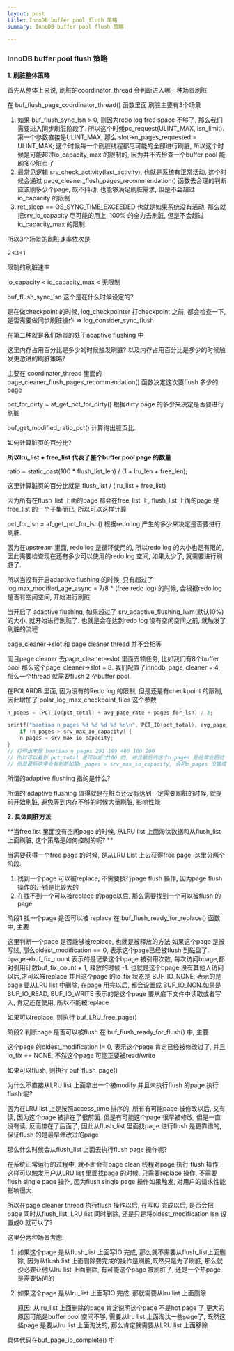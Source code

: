```yaml
---
layout: post
title: InnoDB buffer pool flush 策略
summary: InnoDB buffer pool flush 策略
 
---
```

### InnoDB buffer pool flush 策略



**1. 刷脏整体策略**

 

首先从整体上来说, 刷脏的coordinator_thread 会判断进入哪一种场景刷脏

在 buf_flush_page_coordinator_thread() 函数里面 刷脏主要有3个场景

1. 如果 buf_flush_sync_lsn  > 0, 则因为redo log free space 不够了, 那么我们需要进入同步刷脏阶段了. 所以这个时候pc_request(ULINT_MAX, lsn_limit). 第一个参数直接是ULINT_MAX, 那么 slot->n_pages_requested = ULINT_MAX; 这个时候每一个刷脏线程都尽可能的全部进行刷脏, 所以这个时候是可能超过io_capacity_max 的限制的, 因为并不去检查一个buffer pool 能刷多少脏页了
2. 最常见逻辑 srv_check_activity(last_activity),  也就是系统有正常活动, 这个时候会通过 page_cleaner_flush_pages_recommendation() 函数去合理的判断应该刷多少个page, 既不抖动, 也能够满足刷脏需求, 但是不会超过io_capacity 的限制
3. ret_sleep == OS_SYNC_TIME_EXCEEDED  也就是如果系统没有活动, 那么就把srv_io_capacity 尽可能的用上, 100% 的全力去刷脏, 但是不会超过io_capacity_max 的限制.



所以3个场景的刷脏速率依次是

2<3<1

限制的刷脏速率

io_capacity < io_capacity_max < 无限制



buf_flush_sync_lsn 这个是在什么时候设定的? 

是在做checkpoint 的时候,  log_checkpointer 打checkpoint 之前, 都会检查一下, 是否需要做同步刷脏操作 => log_consider_sync_flush



在第二种就是我们场景的处于adaptive flushing 中

这里内存占用百分比是多少的时候触发刷脏? 以及内存占用百分比是多少的时候触发更激进的刷脏策略?

主要在 coordinator_thread 里面的 page_cleaner_flush_pages_recommendation() 函数决定这次要flush 多少的page



pct_for_dirty = af_get_pct_for_dirty() 根据dirty page 的多少来决定是否要进行刷脏

buf_get_modified_ratio_pct() 计算得出脏页比.

如何计算脏页的百分比?

**所以lru_list + free_list 代表了整个buffer pool page 的数量**

  ratio = static_cast<double>(100 * flush_list_len) / (1 + lru_len + free_len);

这里计算脏页的百分比就是 flush_list / (lru_list + free_list)

因为所有在flush_list 上面的page 都会在free_list 上, flush_list 上面的page 是 free_list 的一个子集而已, 所以可以这样计算



pct_for_lsn = af_get_pct_for_lsn() 根据redo log 产生的多少来决定是否要进行刷脏.

因为在upstream 里面, redo log 是循环使用的, 所以redo log 的大小也是有限的, 因此需要检查现在还有多少可以使用的redo log 空间, 如果太少了, 就需要进行刷脏了.

所以当没有开启adaptive flushing 的时候, 只有超过了 log.max_modified_age_async = 7/8 * (free redo log) 的时候, 会根据redo log 是否有空闲空间, 开始进行刷脏

当开启了 adaptive flushing, 如果超过了 srv_adaptive_flushing_lwm(默认10%) 的大小, 就开始进行刷脏了.  也就是会在达到redo log 没有空闲空间之前, 就触发了刷脏的流程



page_cleaner->slot 和 page cleaner thread 并不会相等

而且page cleaner 去page_cleaner->slot 里面去领任务, 比如我们有8个buffer pool 那么这个page_cleaner->slot = 8.  我们配置了innodb_page_cleaner = 4, 那么一个thread 就需要flush 2 个buffer pool.



在POLARDB 里面, 因为没有的Redo log 的限制, 但是还是有checkpoint 的限制, 因此增加了 polar_log_max_checkpoint_files 这个参数





```c++
n_pages = (PCT_IO(pct_total) + avg_page_rate + pages_for_lsn) / 3;

printf("baotiao n_pages %d %d %d %d %d\n", PCT_IO(pct_total), avg_page_rate,  pages_for_lsn, srv_io_capacity, srv_max_io_capacity);
	if (n_pages > srv_max_io_capacity) {
    n_pages = srv_max_io_capacity;
}  
// 打印出来是 baotiao n_pages 291 189 400 100 200
// 所以可以看到 pct_total 是可以超过100 的, 并且最后的这个n_pages 是经常会超过 srv_io_capacity 的, 只要avg_page_rate 足够快, 就很容易超过srv_io_capacity 限制.
// 但是最后这里会有判断如果n_pages > srv_max_io_capacity, 会把n_pages 设置成 srv_max_io_capacity
```





所谓的adaptive flushing 指的是什么?

所谓的 adaptive flushing 值得就是在脏页还没有达到一定需要刷脏的时候, 就提前开始刷脏, 避免等到内存不够的时候大量刷脏, 影响性能





**2. 具体刷脏方法**



**当free list 里面没有空闲page 的时候, 从LRU list 上面淘汰数据和从flush_list 上面刷脏, 这个策略是如何控制的呢? **

当需要获得一个free page 的时候, 是从LRU List 上去获得free page, 这里分两个阶段.

1. 找到一个page 可以被replace, 不需要执行page flush 操作, 因为page flush 操作的开销是比较大的
2. 在找不到一个可以被replace 的page以后, 那么需要找到一个可以被flush 的page



阶段1 找一个page 是否可以被 replace 在 buf_flush_ready_for_replace() 函数中, 主要

这里判断一个page 是否能够被replace, 也就是被释放的方法
如果这个page 是被写过, 那么oldest_modification == 0, 表示这个page已经被flush 到磁盘了.
bpage->buf_fix_count 表示的是记录这个bpage 被引用次数, 每次访问bpage,都对引用计数buf_fix_count + 1, 释放的时候 -1. 也就是这个bpage 没有其他人访问以后,才可以被replace
并且这个page 的io_fix 状态是 BUF_IO_NONE, 表示的是page 要从LRU list 中删除, 在page 用完以后, 都会设置成 BUF_IO_NON.如果是BUF_IO_READ, BUF_IO_WRITE 表示的是这个page 要从底下文件中读取或者写入, 肯定还在使用, 所以不能被replace

如果可以replace, 则执行 buf_LRU_free_page()



阶段2 判断page 是否可以被flush 在 buf_flush_ready_for_flush() 中, 主要

这个page 的oldest_modification != 0, 表示这个page 肯定已经被修改过了, 并且 io_fix == NONE, 不然这个page 可能正要被read/write

如果可以flush, 则执行 buf_flush_page()



为什么不直接从LRU list 上面拿出一个被modify 并且未执行flush 的page 执行flush 呢? 

因为在LRU list 上是按照access_time 排序的, 所有有可能page 被修改以后, 又有读, 因为这个page 被排在了很前面. 但是有可能这个page 很早被修改, 但是一直没有读, 反而排在了后面了, 因此从flush_list 里面找page 进行flush 是更靠谱的, 保证flush 的是最早修改过的page



那么什么时候会从flush_list 上面去执行flush page 操作呢?

在系统正常运行的过程中, 就不断会有page clean 线程对page 执行 flush 操作, 这样可以触发用户从LRU list 里面找page 的时候, 只需要replace 操作, 不需要flush single page 操作, 因为flush single page 操作如果触发, 对用户的请求性能影响很大.

所以在page cleaner thread 执行flush 操作以后, 在写IO 完成以后, 是否会把page 同时从flush_list, LRU list 同时删除, 还是只是将oldest_modification lsn 设置成0 就可以了?

这里分两种场景考虑:

1. 如果这个page 是从flush_list 上面写IO 完成, 那么就不需要从flush_list上面删除, 因为从flush list 上面删除要完成的操作是刷脏,既然只是为了刷脏, 那么就没必要让他从lru list 上面删除, 有可能这个page 被刷脏了, 还是一个热page 是需要访问的

2. 如果这个page 是从lru_list 上面写IO 完成, 那就需要从lru list 上面删除

   原因: 从lru_list 上面删除的page 肯定说明这个page 不是hot page 了,更大的原因可能是buffer pool 空间不够, 需要从lru list 上面淘汰一些page了, 既然这些page 是要从lru list 上面淘汰的, 那么肯定就需要从LRU list 上面移除
   

具体代码在buf_page_io_complete() 中
